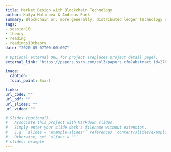 ```yaml
---
title: Market Design with Blockchain Technology
author: Katya Malinova & Andreas Park
summary: Blockchain or, more generally, distributed ledger technology allows to create a decentralized digital ledger of transactions and to share it among a network of computers.  </br><i>July 26, 2017, Katya Malinova & Andreas Park </i>
tags:
- session10
- theory
- reading
- readings10theory
date: "2020-05-07T00:00:00Z"

# Optional external URL for project (replaces project detail page).
external_link: "https://papers.ssrn.com/sol3/papers.cfm?abstract_id=2785626"

image:
  caption: 
  focal_point: Smart

links:
url_code: ""
url_pdf: ""
url_slides: ""
url_video: ""

# Slides (optional).
#   Associate this project with Markdown slides.
#   Simply enter your slide deck's filename without extension.
#   E.g. `slides = "example-slides"` references `content/slides/example-slides.md`.
#   Otherwise, set `slides = ""`.
# slides: example
---
```



